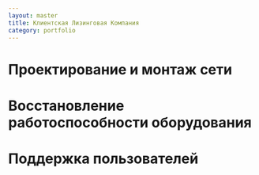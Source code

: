 ```yaml
---
layout: master
title: Клиентская Лизинговая Компания
category: portfolio
---
```


# Проектирование и монтаж сети
# Восстановление работоспособности оборудования
# Поддержка пользователей
